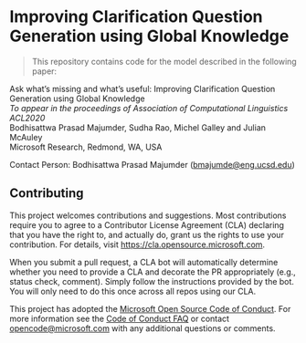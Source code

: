 # Improving Clarification Question Generation using Global Knowledge

> This repository contains code for the model described in the following paper:

Ask what’s missing and what’s useful: Improving Clarification Question Generation using Global Knowledge<br/>
<i>To appear in the proceedings of Association of Computational Linguistics ACL2020</i><br/>
Bodhisattwa Prasad Majumder, Sudha Rao, Michel Galley and Julian McAuley<br/>
Microsoft Research, Redmond, WA, USA <br/>

Contact Person: Bodhisattwa Prasad Majumder (bmajumde@eng.ucsd.edu)

## Contributing

This project welcomes contributions and suggestions.  Most contributions require you to agree to a
Contributor License Agreement (CLA) declaring that you have the right to, and actually do, grant us
the rights to use your contribution. For details, visit https://cla.opensource.microsoft.com.

When you submit a pull request, a CLA bot will automatically determine whether you need to provide
a CLA and decorate the PR appropriately (e.g., status check, comment). Simply follow the instructions
provided by the bot. You will only need to do this once across all repos using our CLA.

This project has adopted the [Microsoft Open Source Code of Conduct](https://opensource.microsoft.com/codeofconduct/).
For more information see the [Code of Conduct FAQ](https://opensource.microsoft.com/codeofconduct/faq/) or
contact [opencode@microsoft.com](mailto:opencode@microsoft.com) with any additional questions or comments.
